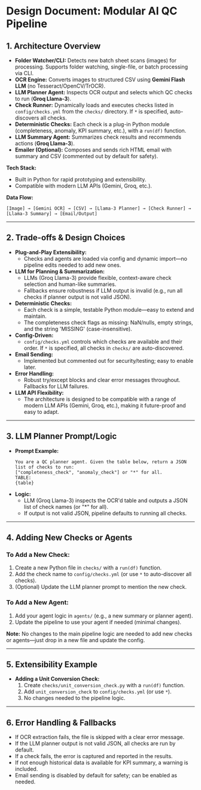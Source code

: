 # Design Document: Modular AI QC Pipeline

## 1. Architecture Overview
- **Folder Watcher/CLI:** Detects new batch sheet scans (images) for processing. Supports folder watching, single-file, or batch processing via CLI.
- **OCR Engine:** Converts images to structured CSV using **Gemini Flash LLM** (no Tesseract/OpenCV/TrOCR).
- **LLM Planner Agent:** Inspects OCR output and selects which QC checks to run (**Groq Llama-3**).
- **Check Runner:** Dynamically loads and executes checks listed in `config/checks.yml` from the `checks/` directory. If `*` is specified, auto-discovers all checks.
- **Deterministic Checks:** Each check is a plug-in Python module (completeness, anomaly, KPI summary, etc.), with a `run(df)` function.
- **LLM Summary Agent:** Summarizes check results and recommends actions (**Groq Llama-3**).
- **Emailer (Optional):** Composes and sends rich HTML email with summary and CSV (commented out by default for safety).

**Tech Stack:**
- Built in Python for rapid prototyping and extensibility.
- Compatible with modern LLM APIs (Gemini, Groq, etc.).

**Data Flow:**
```
[Image] → [Gemini OCR] → [CSV] → [Llama-3 Planner] → [Check Runner] → [Llama-3 Summary] → [Email/Output]
```

---

## 2. Trade-offs & Design Choices
- **Plug-and-Play Extensibility:**
  - Checks and agents are loaded via config and dynamic import—no pipeline edits needed to add new ones.
- **LLM for Planning & Summarization:**
  - LLMs (Groq Llama-3) provide flexible, context-aware check selection and human-like summaries.
  - Fallbacks ensure robustness if LLM output is invalid (e.g., run all checks if planner output is not valid JSON).
- **Deterministic Checks:**
  - Each check is a simple, testable Python module—easy to extend and maintain.
  - The completeness check flags as missing: NaN/nulls, empty strings, and the string 'MISSING' (case-insensitive).
- **Config-Driven:**
  - `config/checks.yml` controls which checks are available and their order. If `*` is specified, all checks in `checks/` are auto-discovered.
- **Email Sending:**
  - Implemented but commented out for security/testing; easy to enable later.
- **Error Handling:**
  - Robust try/except blocks and clear error messages throughout. Fallbacks for LLM failures.
- **LLM API Flexibility:**
  - The architecture is designed to be compatible with a range of modern LLM APIs (Gemini, Groq, etc.), making it future-proof and easy to adapt.

---

## 3. LLM Planner Prompt/Logic
- **Prompt Example:**
  ```
  You are a QC planner agent. Given the table below, return a JSON list of checks to run:
  ["completeness_check", "anomaly_check"] or "*" for all.
  TABLE:
  {table}
  ```
- **Logic:**
  - LLM (Groq Llama-3) inspects the OCR'd table and outputs a JSON list of check names (or "*" for all).
  - If output is not valid JSON, pipeline defaults to running all checks.

---

## 4. Adding New Checks or Agents
### To Add a New Check:
1. Create a new Python file in `checks/` with a `run(df)` function.
2. Add the check name to `config/checks.yml` (or use `*` to auto-discover all checks).
3. (Optional) Update the LLM planner prompt to mention the new check.

### To Add a New Agent:
1. Add your agent logic in `agents/` (e.g., a new summary or planner agent).
2. Update the pipeline to use your agent if needed (minimal changes).

**Note:** No changes to the main pipeline logic are needed to add new checks or agents—just drop in a new file and update the config.

---

## 5. Extensibility Example
- **Adding a Unit Conversion Check:**
  1. Create `checks/unit_conversion_check.py` with a `run(df)` function.
  2. Add `unit_conversion_check` to `config/checks.yml` (or use `*`).
  3. No changes needed to the pipeline logic.

---

## 6. Error Handling & Fallbacks
- If OCR extraction fails, the file is skipped with a clear error message.
- If the LLM planner output is not valid JSON, all checks are run by default.
- If a check fails, the error is captured and reported in the results.
- If not enough historical data is available for KPI summary, a warning is included.
- Email sending is disabled by default for safety; can be enabled as needed.
